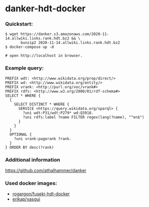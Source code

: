 # danker-hdt-docker

### Quickstart:
```
$ wget https://danker.s3.amazonaws.com/2020-11-14.allwiki.links.rank.hdt.bz2 && \
       bunzip2 2020-11-14.allwiki.links.rank.hdt.bz2
$ docker-compose up -d

# open http://localhost in browser.
```

### Example query:
```
PREFIX wdt: <http://www.wikidata.org/prop/direct/>
PREFIX wd: <http://www.wikidata.org/entity/>
PREFIX vrank: <http://purl.org/voc/vrank#>
PREFIX rdfs: <http://www.w3.org/2000/01/rdf-schema#>
SELECT * WHERE {
  {
    SELECT DISTINCT * WHERE {
      SERVICE <https://query.wikidata.org/sparql> {
        ?uni wdt:P31/wdt:P279* wd:Q3918.
        ?uni rdfs:label ?name FILTER regex(lang(?name), "^en$")
      }
    }
  }
  OPTIONAL {
    ?uni vrank:pagerank ?rank.
  }
} ORDER BY desc(?rank)
```

### Additional information
https://github.com/athalhammer/danker

### Used docker images:

* [rogargon/fuseki-hdt-docker](https://github.com/rogargon/fuseki-hdt-docker)
* [erikap/yasgui](https://github.com/erikap/docker-yasgui)
